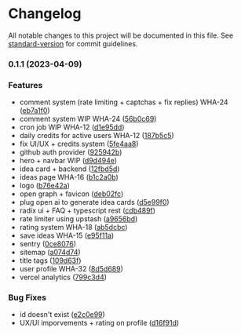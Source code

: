 # Changelog

All notable changes to this project will be documented in this file. See [standard-version](https://github.com/conventional-changelog/standard-version) for commit guidelines.

### 0.1.1 (2023-04-09)


### Features

* comment system (rate limiting + captchas + fix replies) WHA-24 ([eb7a1f0](https://github.com/Stormix/hack-ideas/commit/eb7a1f03f03e1506303ee4cc1321136fcdc6a493))
* comment system WIP WHA-24 ([56b0c69](https://github.com/Stormix/hack-ideas/commit/56b0c6925ed7f283cf376edf202b5838aa53d42e))
* cron job WIP WHA-12 ([d1e95dd](https://github.com/Stormix/hack-ideas/commit/d1e95ddb5213d5ea7c02b5e97db3a2449d4a1e75))
* daily credits for active users WHA-12 ([187b5c5](https://github.com/Stormix/hack-ideas/commit/187b5c5420ea1eaa188dd9e3f5a13707c3c6bcc2))
* fix UI/UX + credits system ([5fe4aa8](https://github.com/Stormix/hack-ideas/commit/5fe4aa8ad1ddd212de887986778bcf4050f7edd4))
* github auth provider ([925942b](https://github.com/Stormix/hack-ideas/commit/925942b48240f9a4c7189f956b22c95d54c2ae5c))
* hero + navbar WIP ([d9d494e](https://github.com/Stormix/hack-ideas/commit/d9d494e18cc6a4d203e075b290aadab5e4481982))
* idea card + backend ([12fbd5d](https://github.com/Stormix/hack-ideas/commit/12fbd5d816c048673ed6cf7bc358030177b8b579))
* ideas page WHA-16 ([b1c2a0b](https://github.com/Stormix/hack-ideas/commit/b1c2a0b32f1888b39d86f67fb558252b5691ac63))
* logo ([b76e42a](https://github.com/Stormix/hack-ideas/commit/b76e42ae532311da35c46b5c35b2d8735124dd8f))
* open graph + favicon ([deb02fc](https://github.com/Stormix/hack-ideas/commit/deb02fc5bf5fe5759e70b48b4dcc4f97d2877cd6))
* plug open ai to generate idea cards ([d5e99f0](https://github.com/Stormix/hack-ideas/commit/d5e99f073d372272a147bdc5181e74ba961a738f))
* radix ui + FAQ + typescript rest ([cdb489f](https://github.com/Stormix/hack-ideas/commit/cdb489f7a1d130d799f4d9fd9136100ee008a06f))
* rate limiter using upstash ([a9656bd](https://github.com/Stormix/hack-ideas/commit/a9656bd76b99ce4a8157790143017b5e81cbeaee))
* rating system WHA-18 ([ab5dcbc](https://github.com/Stormix/hack-ideas/commit/ab5dcbce60355d159181b18ab92c6e8d154ea507))
* save ideas WHA-15 ([e95f11a](https://github.com/Stormix/hack-ideas/commit/e95f11af13e6b937057ab70b4684c55b529810d5))
* sentry ([0ce8076](https://github.com/Stormix/hack-ideas/commit/0ce8076e898268488bf8d4e8588a26e6c6e84143))
* sitemap ([a074d74](https://github.com/Stormix/hack-ideas/commit/a074d74087ca50ddf73e44cbe66b761361fbd0cf))
* title tags ([109d63f](https://github.com/Stormix/hack-ideas/commit/109d63fab890c378722636a705287891492e6678))
* user profile WHA-32 ([8d5d689](https://github.com/Stormix/hack-ideas/commit/8d5d689e0f72e81667da31999dde4b9f9ae29e77))
* vercel analytics ([799c3d4](https://github.com/Stormix/hack-ideas/commit/799c3d4d2f33f2e9663aaf84ae9821bf34c8796e))


### Bug Fixes

* id doesn't exist ([e2c0e99](https://github.com/Stormix/hack-ideas/commit/e2c0e9974ef833270d33ab6a64146b0e80185e43))
* UX/UI imporvements + rating on profile ([d16f91d](https://github.com/Stormix/hack-ideas/commit/d16f91d36cddccb8a7ce488ccc5a6ae1b6a7bbc3))
